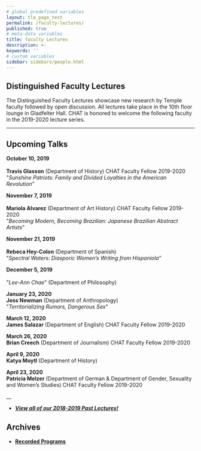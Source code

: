 ```yaml
---
# global predefined variables
layout: tla_page_test
permalink: /faculty-lectures/
published: true
# meta-data variables
title: faculty Lectures
description: >-
keywords: ''
# custom variables
sidebar: sidebars/people.html
---
```

## Distinguished Faculty Lectures 
The Distinguished Faculty Lectures showcase new research by Temple faculty followed by open discussion. All lectures take place in the 10th floor lounge in Gladfelter Hall. CHAT is honored to welcome the following faculty in the 2019-2020 lecture series.

___

## Upcoming Talks

**October 10, 2019**<br>  
**Travis Glasson** (Department of History) CHAT Faculty Fellow 2019-2020<br> 
"_Sunshine Patriots: Family and Divided Loyalties in the American Revolution_”

**November 7, 2019**<br>    
**Mariola Alvarez** (Department of Art History) CHAT Faculty Fellow 2019-2020<br> 
"_Becoming Modern, Becoming Brazilian: Japanese Brazilian Abstract Artists_"

**November 21, 2019**<br>  
**Rebeca Hey-Colon** (Department of Spanish)<br> 
"_Spectral Waters: Diasporic Women’s Writing from Hispaniola_”

**December 5, 2019**<br>  
"_Lee-Ann Chae_" (Department of Philosophy)

**January 23, 2020**<br> 
**Jess Newman** (Department of Anthropology)<br> 
"_Territorializing Rumors, Dangerous Sex_"

**March 12, 2020**<br> 
**James Salazar** (Department of English) CHAT Faculty Fellow 2019-2020<br>

**March 26, 2020**<br> 
**Brian Creech** (Department of Journalism) CHAT Faculty Fellow 2019-2020<br>

**April 9, 2020**<br> 
**Katya Moytl** (Department of History)

**April 23, 2020**<br> 
**Patricia Melzer** (Department of German & Department of Gender, Sexuality and Women’s Studies) CHAT Faculty Fellow 2019-2020

__

- [**_View all of our 2018-2019 Past Lectures!_**](https://www.cla.temple.edu/center-for-the-humanities/past-lectures/)

## Archives 
- [**Recorded Programs**](https://cla.temple.edu/center-for-the-humanities/recorded-programs/)
